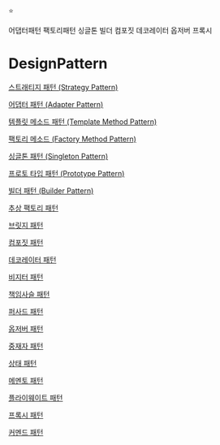 :star:

어댑터패턴 팩토리패턴 싱글톤 빌더 컴포짓 데코레이터 옵저버 프록시



# DesignPattern

[스트래티지 패턴 (Strategy Pattern)](https://github.com/tesschung/DesignPattern/blob/master/09_Strategy_Pattern.md)

[어댑터 패턴 (Adapter Pattern)](https://github.com/tesschung/DesignPattern/blob/master/10_Adapter_Pattern.md)

[템플릿 메소드 패턴 (Template Method Pattern)](https://github.com/tesschung/DesignPattern/blob/master/11_Template_Method_Pattern.md)

[팩토리 메소드 (Factory Method Pattern)](https://github.com/tesschung/DesignPattern/blob/master/12_Factory_Method_Pattern.md)

[싱글톤 패턴 (Singleton Pattern)](https://github.com/tesschung/DesignPattern/blob/master/13_Singleton_Pattern.md)

[프로토 타입 패턴 (Prototype Pattern)](https://github.com/tesschung/DesignPattern/blob/master/14_Prototype_Pattern.md)

[빌더 패턴 (Builder Pattern)](https://github.com/tesschung/DesignPattern/blob/master/15_Builder_Pattern.md)

[추상 팩토리 패턴]()

[브릿지 패턴]()

[컴포짓 패턴]()

[데코레이터 패턴]()

[비지터 패턴]()

[책임사슬 패턴]()

[퍼사드 패턴]()

[옵저버 패턴]()

[중재자 패턴]()

[상태 패턴]()

[메멘토 패턴]()

[플라이웨이트 패턴]()

[프록시 패턴]()

[커멘드 패턴]()



